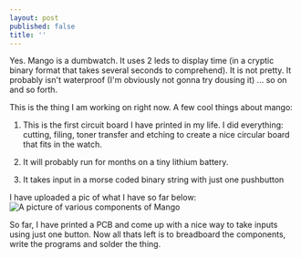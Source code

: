 ```yaml
---
layout: post
published: false
title: ''
---
```

Yes. Mango is a dumbwatch. It uses 2 leds to display time (in a cryptic binary format that takes several seconds to comprehend). It is not pretty. It probably isn't waterproof (I'm obviously not gonna try dousing it) ... so on and so forth.

This is the thing I am working on right now. A few cool things about mango:

1. This is the first circuit board I have printed in my life. I did everything: cutting, filing, toner transfer and etching to create a nice circular board that fits in the watch.

2. It will probably run for months on a tiny lithium battery.

3. It takes input in a morse coded binary string with just one pushbutton

I have uploaded a pic of what I have so far below:
![A picture of various components of Mango]({{site.baseurl}}/assets/img/images/20180622_163330.jpg)


So far, I have printed a PCB and come up with a nice way to take inputs using just one button. Now all thats left is to breadboard the components, write the programs and solder the thing.